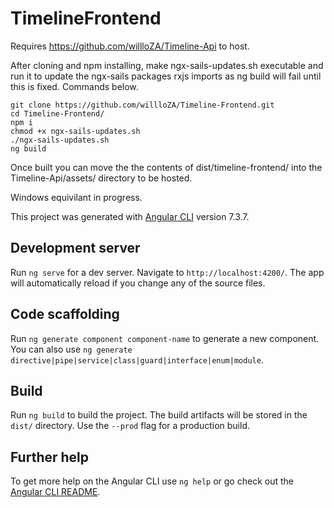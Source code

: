 # TimelineFrontend

Requires https://github.com/willloZA/Timeline-Api to host.

After cloning and npm installing, make ngx-sails-updates.sh executable and run it to update the ngx-sails packages rxjs imports as ng build will fail until this is fixed. Commands below.

```
git clone https://github.com/willloZA/Timeline-Frontend.git
cd Timeline-Frontend/
npm i
chmod +x ngx-sails-updates.sh
./ngx-sails-updates.sh
ng build
```

Once built you can move the the contents of dist/timeline-frontend/ into the Timeline-Api/assets/ directory to be hosted.

Windows equivilant in progress.

This project was generated with [Angular CLI](https://github.com/angular/angular-cli) version 7.3.7.

## Development server

Run `ng serve` for a dev server. Navigate to `http://localhost:4200/`. The app will automatically reload if you change any of the source files.

## Code scaffolding

Run `ng generate component component-name` to generate a new component. You can also use `ng generate directive|pipe|service|class|guard|interface|enum|module`.

## Build

Run `ng build` to build the project. The build artifacts will be stored in the `dist/` directory. Use the `--prod` flag for a production build.

## Further help

To get more help on the Angular CLI use `ng help` or go check out the [Angular CLI README](https://github.com/angular/angular-cli/blob/master/README.md).
